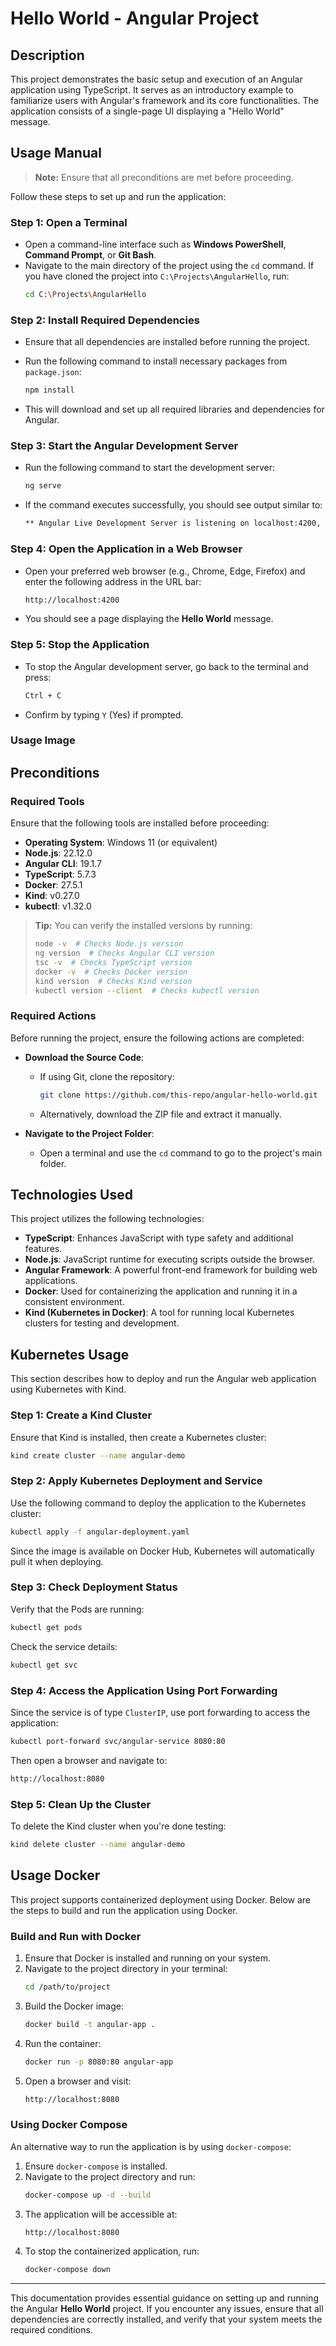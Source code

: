 # Hello World - Angular Project

## Description

This project demonstrates the basic setup and execution of an Angular application using TypeScript. It serves as an introductory example to familiarize users with Angular's framework and its core functionalities. The application consists of a single-page UI displaying a "Hello World" message.

## Usage Manual

> **Note:** Ensure that all preconditions are met before proceeding.

Follow these steps to set up and run the application:

### Step 1: Open a Terminal

- Open a command-line interface such as **Windows PowerShell**, **Command Prompt**, or **Git Bash**.
- Navigate to the main directory of the project using the `cd` command. If you have cloned the project into `C:\Projects\AngularHello`, run:
  ```sh
  cd C:\Projects\AngularHello
  ```

### Step 2: Install Required Dependencies

- Ensure that all dependencies are installed before running the project.

- Run the following command to install necessary packages from `package.json`:

  ```sh
  npm install
  ```

- This will download and set up all required libraries and dependencies for Angular.

### Step 3: Start the Angular Development Server

- Run the following command to start the development server:

  ```sh
  ng serve
  ```

- If the command executes successfully, you should see output similar to:

  ```sh
  ** Angular Live Development Server is listening on localhost:4200, open your browser on http://localhost:4200/ **
  ```

### Step 4: Open the Application in a Web Browser

- Open your preferred web browser (e.g., Chrome, Edge, Firefox) and enter the following address in the URL bar:

  ```sh
  http://localhost:4200
  ```

- You should see a page displaying the **Hello World** message.

### Step 5: Stop the Application

- To stop the Angular development server, go back to the terminal and press:

  ```sh
  Ctrl + C
  ```

- Confirm by typing `Y` (Yes) if prompted.

### Usage Image

## Preconditions

### Required Tools

Ensure that the following tools are installed before proceeding:

- **Operating System**: Windows 11 (or equivalent)
- **Node.js**: 22.12.0
- **Angular CLI**: 19.1.7
- **TypeScript**: 5.7.3
- **Docker**: 27.5.1
- **Kind**: v0.27.0
- **kubectl**: v1.32.0

> **Tip:** You can verify the installed versions by running:
>
> ```sh
> node -v  # Checks Node.js version
> ng version  # Checks Angular CLI version
> tsc -v  # Checks TypeScript version
> docker -v  # Checks Docker version
> kind version  # Checks Kind version
> kubectl version --client  # Checks kubectl version
> ```

### Required Actions

Before running the project, ensure the following actions are completed:

- **Download the Source Code**:

  - If using Git, clone the repository:
    ```sh
    git clone https://github.com/this-repo/angular-hello-world.git
    ```
  - Alternatively, download the ZIP file and extract it manually.

- **Navigate to the Project Folder**:

  - Open a terminal and use the `cd` command to go to the project's main folder.

## Technologies Used

This project utilizes the following technologies:

- **TypeScript**: Enhances JavaScript with type safety and additional features.
- **Node.js**: JavaScript runtime for executing scripts outside the browser.
- **Angular Framework**: A powerful front-end framework for building web applications.
- **Docker**: Used for containerizing the application and running it in a consistent environment.
- **Kind (Kubernetes in Docker)**: A tool for running local Kubernetes clusters for testing and development.

## Kubernetes Usage

This section describes how to deploy and run the Angular web application using Kubernetes with Kind.

### Step 1: Create a Kind Cluster

Ensure that Kind is installed, then create a Kubernetes cluster:

```sh
kind create cluster --name angular-demo
```

### Step 2: Apply Kubernetes Deployment and Service

Use the following command to deploy the application to the Kubernetes cluster:

```sh
kubectl apply -f angular-deployment.yaml
```

Since the image is available on Docker Hub, Kubernetes will automatically pull it when deploying.

### Step 3: Check Deployment Status

Verify that the Pods are running:

```sh
kubectl get pods
```

Check the service details:

```sh
kubectl get svc
```

### Step 4: Access the Application Using Port Forwarding

Since the service is of type `ClusterIP`, use port forwarding to access the application:

```sh
kubectl port-forward svc/angular-service 8080:80
```

Then open a browser and navigate to:

```sh
http://localhost:8080
```

### Step 5: Clean Up the Cluster

To delete the Kind cluster when you're done testing:

```sh
kind delete cluster --name angular-demo
```

## Usage Docker

This project supports containerized deployment using Docker. Below are the steps to build and run the application using Docker.

### Build and Run with Docker

1. Ensure that Docker is installed and running on your system.
2. Navigate to the project directory in your terminal:
   ```sh
   cd /path/to/project
   ```
3. Build the Docker image:
   ```sh
   docker build -t angular-app .
   ```
4. Run the container:
   ```sh
   docker run -p 8080:80 angular-app
   ```
5. Open a browser and visit:
   ```sh
   http://localhost:8080
   ```

### Using Docker Compose

An alternative way to run the application is by using `docker-compose`:

1. Ensure `docker-compose` is installed.
2. Navigate to the project directory and run:
   ```sh
   docker-compose up -d --build
   ```
3. The application will be accessible at:
   ```sh
   http://localhost:8080
   ```
4. To stop the containerized application, run:
   ```sh
   docker-compose down
   ```

---

This documentation provides essential guidance on setting up and running the Angular **Hello World** project. If you encounter any issues, ensure that all dependencies are correctly installed, and verify that your system meets the required conditions.

